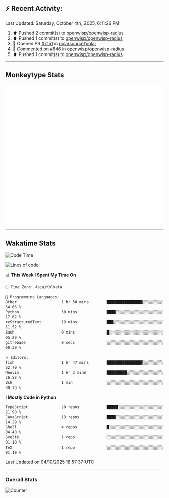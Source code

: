 ## :zap: Recent Activity:
<!--RECENT_ACTIVITY:last_update-->
Last Updated: Saturday, October 4th, 2025, 6:11:26 PM
<!--RECENT_ACTIVITY:last_update_end-->
<!--RECENT_ACTIVITY:start-->
1. ⬆️ Pushed 2 commit(s) to [openwisp/openwisp-radius](https://github.com/openwisp/openwisp-radius)<br>
2. ⬆️ Pushed 1 commit(s) to [openwisp/openwisp-radius](https://github.com/openwisp/openwisp-radius)<br>
3. 💪 Opened PR [#7151](https://github.com/polarsource/polar/pull/7151) in [polarsource/polar](https://github.com/polarsource/polar)<br>
4. 💬 Commented on [#646](https://github.com/openwisp/openwisp-radius/pull/646#discussion_r2400619569) in [openwisp/openwisp-radius](https://github.com/openwisp/openwisp-radius)<br>
5. ⬆️ Pushed 1 commit(s) to [openwisp/openwisp-radius](https://github.com/openwisp/openwisp-radius)<br>
<!--RECENT_ACTIVITY:end-->

---

## Monkeytype Stats
<a href="https://monkeytype.com/profile/dhanus">
  <img src="https://raw.githubusercontent.com/Dhanus3133/Dhanus3133/monkeytype/monkeytype-lb.svg" alt="Monkeytype Profile" />
</a>

---

## Wakatime Stats
<!--START_SECTION:waka-->
![Code Time](http://img.shields.io/badge/Code%20Time-3%2C110%20hrs%2014%20mins-blue)

![Lines of code](https://img.shields.io/badge/From%20Hello%20World%20I%27ve%20Written-5.0%20million%20lines%20of%20code-blue)

📊 **This Week I Spent My Time On** 

```text
🕑︎ Time Zone: Asia/Kolkata

💬 Programming Languages: 
Other                    1 hr 50 mins        ████████████████░░░░░░░░░   64.66 % 
Python                   30 mins             ████░░░░░░░░░░░░░░░░░░░░░   17.62 % 
reStructuredText         19 mins             ███░░░░░░░░░░░░░░░░░░░░░░   11.52 % 
Bash                     9 mins              █░░░░░░░░░░░░░░░░░░░░░░░░   05.29 % 
gitrebase                0 secs              ░░░░░░░░░░░░░░░░░░░░░░░░░   00.39 % 

🔥 Editors: 
fish                     1 hr 47 mins        ████████████████░░░░░░░░░   62.70 % 
Neovim                   1 hr 2 mins         █████████░░░░░░░░░░░░░░░░   36.52 % 
Zsh                      1 min               ░░░░░░░░░░░░░░░░░░░░░░░░░   00.78 % 
```

**I Mostly Code in Python** 

```text
TypeScript               20 repos            █████░░░░░░░░░░░░░░░░░░░░   21.98 % 
JavaScript               13 repos            ████░░░░░░░░░░░░░░░░░░░░░   14.29 % 
Shell                    4 repos             █░░░░░░░░░░░░░░░░░░░░░░░░   04.40 % 
Svelte                   1 repo              ░░░░░░░░░░░░░░░░░░░░░░░░░   01.10 % 
TeX                      1 repo              ░░░░░░░░░░░░░░░░░░░░░░░░░   01.10 % 
```




 Last Updated on 04/10/2025 18:57:37 UTC
<!--END_SECTION:waka-->
---

### Overall Stats

<img src="https://moe-counter.glitch.me/get/@Dhanus3133?theme=asoul" alt="Counter" />
